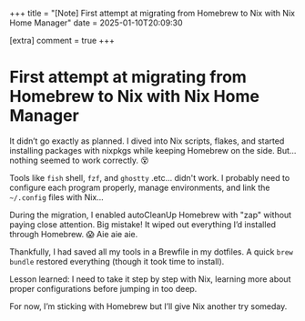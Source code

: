 +++
title = "[Note] First attempt at migrating from Homebrew to Nix with Nix Home Manager"
date = 2025-01-10T20:09:30

[extra]
comment = true
+++

# First attempt at migrating from Homebrew to Nix with Nix Home Manager

It didn’t go exactly as planned. I dived into Nix scripts, flakes, and started installing packages with nixpkgs while keeping Homebrew on the side.
But... nothing seemed to work correctly. 😵

Tools like `fish` shell, `fzf`, and `ghostty` .etc... didn't work.
I probably need to configure each program properly, manage environments, and link the `~/.config` files with Nix...

During the migration, I enabled autoCleanUp Homebrew with "zap" without paying close attention. Big mistake! It wiped out everything I’d installed through Homebrew. 😱 Aie aie aie.

Thankfully, I had saved all my tools in a Brewfile in my dotfiles. A quick `brew bundle` restored everything (though it took time to install).

Lesson learned: I need to take it step by step with Nix, learning more about proper configurations before jumping in too deep.

For now, I’m sticking with Homebrew but I’ll give Nix another try someday.
